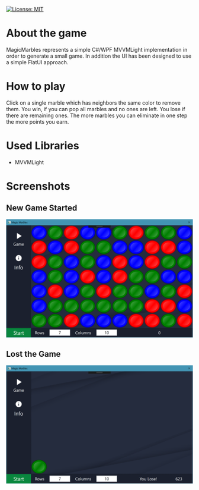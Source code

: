 [![License: MIT](https://img.shields.io/badge/License-MIT-blue.svg)](https://opensource.org/licenses/MIT)

# About the game
MagicMarbles represents a simple C#/WPF MVVMLight implementation in order to generate a small game. 
In addition the UI has been designed to use a simple FlatUI approach. 

# How to play
Click on a single marble which has neighbors the same color to remove 
them. You win, if you can pop all marbles and no ones are left. You lose if there are remaining ones.
The more marbles you can eliminate in one step the more points you earn. 

# Used Libraries
- MVVMLight

# Screenshots
## New Game Started
![Alt text](https://github.com/ChristopherFH/MagicMarbles/blob/master/MagicMarbles/MagicMarbles/Assets/Screenshot.png "New Game Started")

## Lost the Game
![Alt text](https://github.com/ChristopherFH/MagicMarbles/blob/master/MagicMarbles/MagicMarbles/Assets/Screenshot_1.png "Lost the Game")
